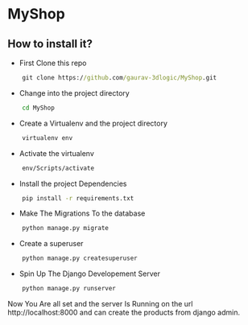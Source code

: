 ﻿# MyShop


## How to install it?

- First Clone this repo

```cmd
    git clone https://github.com/gaurav-3dlogic/MyShop.git
```

- Change into the project directory

```cmd
    cd MyShop
```

- Create a Virtualenv and the project directory

```cmd
    virtualenv env
```

- Activate the virtualenv

```cmd
    env/Scripts/activate
```

- Install the project Dependencies

```cmd
    pip install -r requirements.txt
```

- Make The Migrations To the database

```cmd
    python manage.py migrate
```

- Create a superuser

```cmd
    python manage.py createsuperuser
```
- Spin Up The Django Developement Server

```cmd
    python manage.py runserver
```

Now You Are all set and the server Is Running on the url http://localhost:8000 and can create the products from django admin.
